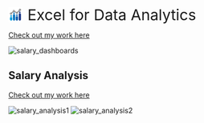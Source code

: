 
 <span style="display: inline-flex; align-items: center; gap: 10px;">
    <img src="images\excel_logo.jpg" alt="Logo" width="28" height="30">
    <span style="font-size: 30px; max-width: 554px; align-items: center">Excel for Data Analytics</span>
  </span>




[Check out my work here](Project1-Salary_Dashboards.xlsm)

![salary_dashboards](https://github.com/user-attachments/assets/692b3043-bd8c-4b6d-8228-0ac238755931)

## Salary Analysis
[Check out my work here](Project2-Salary_Analysis.xlsx)

![salary_analysis1](https://github.com/user-attachments/assets/bf7de7e3-175e-4f09-99a0-e26ef6bca94c)
![salary_analysis2](https://github.com/user-attachments/assets/954e7d9b-8809-44d7-9f2b-9388b697a800)

